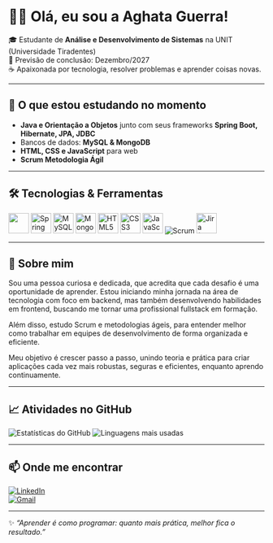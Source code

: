 # 👩‍💻 Olá, eu sou a Aghata Guerra!  

🎓 Estudante de **Análise e Desenvolvimento de Sistemas** na UNIT (Universidade Tiradentes)  
📅 Previsão de conclusão: Dezembro/2027  
☕ Apaixonada por tecnologia, resolver problemas e aprender coisas novas.

---

## 🚀 O que estou estudando no momento  
- **Java e Orientação a Objetos** junto com seus frameworks **Spring Boot, Hibernate, JPA, JDBC**  
- Bancos de dados: **MySQL & MongoDB**
- **HTML, CSS e JavaScript** para web
- **Scrum Metodologia Ágil**  

---

## 🛠️ Tecnologias & Ferramentas  

<img src="https://cdn.jsdelivr.net/gh/devicons/devicon/icons/java/java-original.svg" width="40" height="40"/> <img src="https://cdn.jsdelivr.net/gh/devicons/devicon@latest/icons/spring/spring-original.svg" alt="Spring" width="40" height="40"/> <img src="https://cdn.jsdelivr.net/gh/devicons/devicon@latest/icons/mysql/mysql-original-wordmark.svg" alt="MySQL" width="40" height="40"/> <img src="https://cdn.jsdelivr.net/gh/devicons/devicon@latest/icons/mongodb/mongodb-original-wordmark.svg" alt="MongoDB" width="40" height="40"/> <img src="https://cdn.jsdelivr.net/gh/devicons/devicon@latest/icons/html5/html5-plain-wordmark.svg" alt="HTML5" width="40" height="40"/> <img src="https://cdn.jsdelivr.net/gh/devicons/devicon@latest/icons/css3/css3-plain-wordmark.svg" alt="CSS3" width="40" height="40"/> <img src="https://cdn.jsdelivr.net/gh/devicons/devicon@latest/icons/javascript/javascript-original.svg" alt="JavaScript" width="40" height="40"/> ![Scrum](https://img.shields.io/badge/Scrum-00A1E4?style=flat-square&logo=git&logoColor=white) <img src="https://cdn.jsdelivr.net/gh/devicons/devicon@latest/icons/jira/jira-original-wordmark.svg" alt="Jira (Scrum Tool)" width="40" height="40"/> 
          


---

## 🌱 Sobre mim  
Sou uma pessoa curiosa e dedicada, que acredita que cada desafio é uma oportunidade de aprender. Estou iniciando minha jornada na área de tecnologia com foco em backend, mas também desenvolvendo habilidades em frontend, buscando me tornar uma profissional fullstack em formação.

Além disso, estudo Scrum e metodologias ágeis, para entender melhor como trabalhar em equipes de desenvolvimento de forma organizada e eficiente.

Meu objetivo é crescer passo a passo, unindo teoria e prática para criar aplicações cada vez mais robustas, seguras e eficientes, enquanto aprendo continuamente.

---

## 📈 Atividades no GitHub

![Estatísticas do GitHub](https://github-readme-stats.vercel.app/api?username=aghata-guerra&show_icons=true&theme=tokyonight)           ![Linguagens mais usadas](https://github-readme-stats.vercel.app/api/top-langs/?username=aghata-guerra&layout=compact&theme=tokyonight)  

---

## 📫 Onde me encontrar  
[![LinkedIn](https://img.shields.io/badge/LinkedIn-Aghata%20Guerra-blue?style=flat-square&logo=linkedin)](https://www.linkedin.com/in/aghata-guerra/)  
[![Gmail](https://img.shields.io/badge/Email-aghata19guerra@gmail.com-red?style=flat-square&logo=gmail)](mailto:aghata@example.com)  

---

✨ *“Aprender é como programar: quanto mais prática, melhor fica o resultado.”*  

